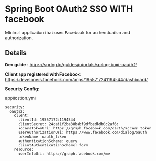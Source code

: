 # Spring Boot OAuth2 SSO WITH facebook
Minimal application that uses Facebook for authentication and authorization.

## Details
**Dev guide** : https://spring.io/guides/tutorials/spring-boot-oauth2/

**Client app registered with Facebook**: https://developers.facebook.com/apps/1955717241194544/dashboard/

**Security Config:**

application.yml
```
security:
  oauth2:
    client:
      clientId: 1955717241194544
      clientSecret: 24cab1f2ba38babf9dfbedbdb0c2af6b
      accessTokenUri: https://graph.facebook.com/oauth/access_token
      userAuthorizationUri: https://www.facebook.com/dialog/oauth
      tokenName: oauth_token
      authenticationScheme: query
      clientAuthenticationScheme: form
    resource:
      userInfoUri: https://graph.facebook.com/me
```

